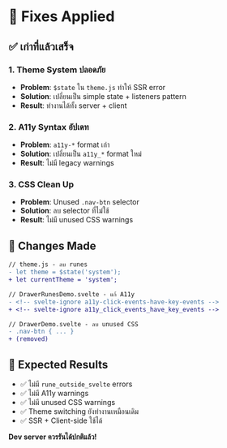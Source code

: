 # 🔧 Fixes Applied

## ✅ เก่าที่แล้วเสร็จ

### 1. **Theme System ปลอดภัย** 
- **Problem**: `$state` ใน `theme.js` ทำให้ SSR error
- **Solution**: เปลี่ยนเป็น simple state + listeners pattern
- **Result**: ทำงานได้ทั้ง server + client

### 2. **A11y Syntax อัปเดท**
- **Problem**: `a11y-*` format เก่า
- **Solution**: เปลี่ยนเป็น `a11y_*` format ใหม่
- **Result**: ไม่มี legacy warnings

### 3. **CSS Clean Up**
- **Problem**: Unused `.nav-btn` selector
- **Solution**: ลบ selector ที่ไม่ใช้
- **Result**: ไม่มี unused CSS warnings

## 🎯 Changes Made

```diff
// theme.js - ลบ runes
- let theme = $state('system');
+ let currentTheme = 'system';

// DrawerRunesDemo.svelte - แก้ A11y
- <!-- svelte-ignore a11y-click-events-have-key-events -->
+ <!-- svelte-ignore a11y_click_events_have_key_events -->

// DrawerDemo.svelte - ลบ unused CSS
- .nav-btn { ... }
+ (removed)
```

## 🚀 Expected Results

- ✅ ไม่มี `rune_outside_svelte` errors
- ✅ ไม่มี A11y warnings  
- ✅ ไม่มี unused CSS warnings
- ✅ Theme switching ยังทำงานเหมือนเดิม
- ✅ SSR + Client-side ใช้ได้

**Dev server ควรรันได้ปกติแล้ว!**